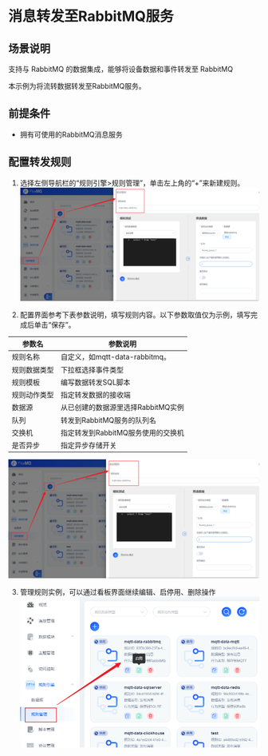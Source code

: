 # 消息转发至RabbitMQ服务

## 场景说明
支持与 RabbitMQ 的数据集成，能够将设备数据和事件转发至 RabbitMQ

本示例为将流转数据转发至RabbitMQ服务。

## 前提条件
- 拥有可使用的RabbitMQ消息服务

## 配置转发规则
1. 选择左侧导航栏的“规则引擎>规则管理”，单击左上角的“+”来新建规则。
   ![rq_rule_1.png](../../../assets/images/gzyq/rule/rq_rule_1.png)

2. 配置界面参考下表参数说明，填写规则内容。以下参数取值仅为示例，填写完成后单击“保存”。

| **参数名** | **参数说明**                 |
|---------|--------------------------|
| 规则名称    | 自定义，如mqtt-data-rabbitmq。 |
| 规则数据类型  | 下拉框选择事件类型                |
| 规则模板    | 编写数据转发SQL脚本              |
| 规则动作类型  | 指定转发数据的接收端               |
| 数据源     | 从已创建的数据源里选择RabbitMQ实例    |
| 队列      | 转发到RabbitMQ服务的队列名        |
| 交换机     | 指定转发到RabbitMQ服务使用的交换机    |
| 是否异步    | 指定异步存储开关                 |
![rq_rule_1.png](../../../assets/images/gzyq/rule/rq_rule_1.png)

3. 管理规则实例，可以通过看板界面继续编辑、启停用、删除操作
![rq_rule_3.png](../../../assets/images/gzyq/rule/rq_rule_3.png)